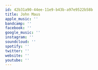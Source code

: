 ```yaml
---
id: 42b31a90-44ee-11e9-b43b-a97e9522b58b
title: John Maus
apple_music: ''
bandcamp: ''
facebook: ''
google_music: ''
instagram: ''
soundcloud: ''
spotify: ''
twitter: ''
website: ''
youtube: ''
---
```

